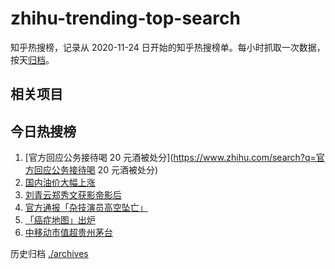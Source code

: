 # zhihu-trending-top-search

知乎热搜榜，记录从 2020-11-24
日开始的知乎热搜榜单。每小时抓取一次数据，按天[归档](./archives)。

## 相关项目

## 今日热搜榜

<!-- BEGIN -->
<!-- 最后更新时间 Mon Apr 17 2023 12:13:46 GMT+0800 (China Standard Time) -->

1. [官方回应公务接待喝 20
   元酒被处分](https://www.zhihu.com/search?q=官方回应公务接待喝 20 元酒被处分)
1. [国内油价大幅上涨](https://www.zhihu.com/search?q=国内油价大幅上涨)
1. [刘青云郑秀文获影帝影后](https://www.zhihu.com/search?q=刘青云郑秀文获影帝影后)
1. [官方通报「杂技演员高空坠亡」](https://www.zhihu.com/search?q=官方通报「杂技演员高空坠亡」)
1. [「癌症地图」出炉](https://www.zhihu.com/search?q=「癌症地图」出炉)
1. [中移动市值超贵州茅台](https://www.zhihu.com/search?q=中移动市值超贵州茅台)

<!-- END -->

历史归档 [./archives](./archives)
